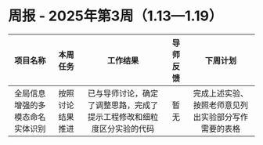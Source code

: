 # 周报 - 2025年第3周（1.13—1.19）


|  项目名称  |         本周任务         | 工作结果 | 导师反馈 |  下周计划| 
|:----------:|:--------------------:|:--:|:--------:|:--------:|
|  全局信息增强的多模态命名实体识别       |按照讨论结果推进 | 已与导师讨论，确定了调整思路，完成了提示工程修改和细粒度区分实验的代码 | 暂无 | 完成上述实验、按照老师意见列出实验部分写作需要的表格